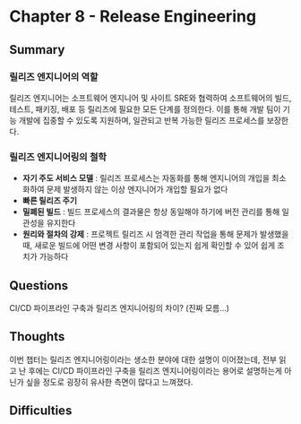 # Chapter 8 - Release Engineering
## Summary 
### 릴리즈 엔지니어의 역할

릴리즈 엔지니어는 소프트웨어 엔지니어 및 사이트 SRE와 협력하여 소프트웨어의 빌드, 테스트, 패키징, 배포 등 릴리즈에 필요한 모든 단계를 정의한다. 이를 통해 개발 팀이 기능 개발에 집중할 수 있도록 지원하며, 일관되고 반복 가능한 릴리즈 프로세스를 보장한다.
### 릴리즈 엔지니어링의 철학
- **자기 주도 서비스 모델** : 릴리즈 프로세스는 자동화를 통해 엔지니어의 개입을 최소화하여 문제 발생하지 않는 이상 엔지니어가 개입할 필요가 없다
- **빠른 릴리즈 주기**
- **밀폐된 빌드** : 빌드 프로세스의 결과물은 항상 동일해야 하기에 버전 관리를 통해 일관성을 유지한다
- **원리와 절차의 강제** : 프로젝트 릴리즈 시 엄격한 관리 작업을 통해 문제가 발생했을 때, 새로운 빌드에 어떤 변경 사항이 포함되어 있는지 쉽게 확인할 수 있어 쉽게 조치가 가능하다
## Questions
CI/CD 파이프라인 구축과 릴리즈 엔지니어링의 차이? (진짜 모름...)
## Thoughts
이번 챕터는 릴리즈 엔지니어링이라는 생소한 분야에 대한 설명이 이어졌는데, 전부 읽고 난 후에는 CI/CD 파이프라인 구축을 릴리즈 엔지니어링이라는 용어로 설명하는게 아닌가 싶을 정도로 굉장히 유사한 측면이 많다고 느껴졌다.
## Difficulties

